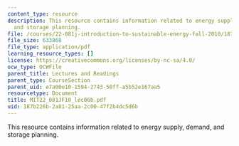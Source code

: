 ```yaml
---
content_type: resource
description: This resource contains information related to energy supply, demand,
  and storage planning.
file: /courses/22-081j-introduction-to-sustainable-energy-fall-2010/187b226b2a8125aa2c0047f2b4dc5d6b_MIT22_081JF10_lec06b.pdf
file_size: 633868
file_type: application/pdf
learning_resource_types: []
license: https://creativecommons.org/licenses/by-nc-sa/4.0/
ocw_type: OCWFile
parent_title: Lectures and Readings
parent_type: CourseSection
parent_uid: e7a00e10-1594-2743-50ff-a5b52e167aa5
resourcetype: Document
title: MIT22_081JF10_lec06b.pdf
uid: 187b226b-2a81-25aa-2c00-47f2b4dc5d6b
---
```

This resource contains information related to energy supply, demand, and storage planning.